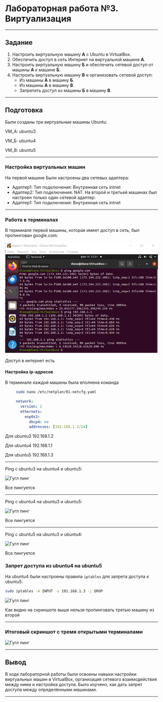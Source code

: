 # Лабораторная работа №3. Виртуализация

---

## Задание
1. Настроить виртуальную машину **А** с Ubuntu в VirtualBox.
2. Обеспечить доступ в сеть Интернет на виртуальной машине **А**.
3. Настроить виртуальную машину **Б** и обеспечить сетевой доступ от машины **А** к машине **Б**.
4. Настроить виртуальную машину **В** и организовать сетевой доступ:
   - Из машины **А** в машину **Б**.
   - Из машины **А** в машину **В**.
   - Запретить доступ из машины **Б** в машину **В**.

---

## Подготовка

Были созданы три виртуальные машины Ubuntu:

VM_A: ubuntu3

VM_Б: ubuntu4

VM_B: ubuntu5

---
### Настройка виртуальных машин
На первой машине Были настроены два сетевых адаптера:
   - Адаптер1: Тип подключения: Внутренная сеть intnet
   - Адаптер2: Тип подключения: NAT.
На второй и третьей машинах был настроен только один сетевой адаптер:
   - Адаптер1: Тип подключения: Внутренная сеть intnet
    
---

### Работа в терминалах 
В терминале первой машины, которая имеет доступ в сеть, был пропингован google.com:

![Гугл пинг](Report\images\ubuntu3_1.png)

Доступ в интернет есть

#### Настройка ip-адресов

В терминале каждой машины была вполнена команда
```bash
     sudo nano /etc/netplan/01-netcfg.yaml
```

```yaml
     network:
       version: 2
       ethernets:
         enp0s3:
           dhcp4: no
           addresses: [192.168.1.2/24]
```
Для ubuntu3 192.168.1.2

Для ubuntu4 192.168.1.1

Для ubuntu5 192.168.1.3

---
Ping с ubuntu3 на ubuntu4 и ubuntu5:

![Гугл пинг](C:\Informatics\lab3\lab3\Report\images\ubuntu3_2.png)

Все пингуется

---

Ping с ubuntu4 на ubuntu3 и ubuntu5:

![Гугл пинг](C:\Informatics\lab3\lab3\Report\images\ubuntu4_2.png)

Все пингуется

---

Ping с ubuntu5 на ubuntu3 и ubuntu4:

![Гугл пинг](C:\Informatics\lab3\lab3\Report\images\ubuntu5_2.png)

Все пингуется

### Запрет доступа из ubuntu4 на ubuntu5
На ubuntu4 были настроены правила `iptables` для запрета доступа к ubuntu5:
   ```bash
   sudo iptables -A INPUT -s 192.168.1.3 -j DROP
   ```
![Гугл пинг](C:\Informatics\lab3\lab3\Report\images\ubuntu4_3.png)

Как видно на скриншоте выше нельзя пропинговать третью машину из второй


---
### Итоговый скриншот с тремя открытыми терминалами
![Гугл пинг](C:\Informatics\lab3\lab3\Report\images\all.png)

---

## Вывод
В ходе лабораторной работы были освоены навыки настройки виртуальных машин в VirtualBox, организация сетевого взаимодействия между ними и настройка доступа. Было изучено, как дать запрет доступа между определёнными машинами.

--- 
